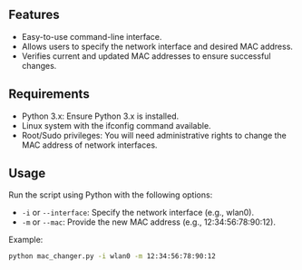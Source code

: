## Features  
- Easy-to-use command-line interface.  
- Allows users to specify the network interface and desired MAC address.  
- Verifies current and updated MAC addresses to ensure successful changes.

## Requirements  
- Python 3.x: Ensure Python 3.x is installed.
- Linux system with the ifconfig command available.
- Root/Sudo privileges: You will need administrative rights to change the MAC address of network interfaces.

## Usage  
Run the script using Python with the following options:  
- `-i` or `--interface`: Specify the network interface (e.g., wlan0).  
- `-m` or `--mac`: Provide the new MAC address (e.g., 12:34:56:78:90:12).  

Example:  
```bash
python mac_changer.py -i wlan0 -m 12:34:56:78:90:12
